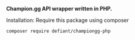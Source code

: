 __Champion.gg API wrapper written in PHP.__

Installation:
Require this package using composer 

```composer require defiant/championgg-php```